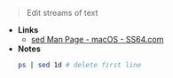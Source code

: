 > Edit streams of text

- **Links**
	- [sed Man Page - macOS - SS64.com](https://ss64.com/osx/sed.html)
- **Notes**
	```bash
	ps | sed 1d # delete first line
	```